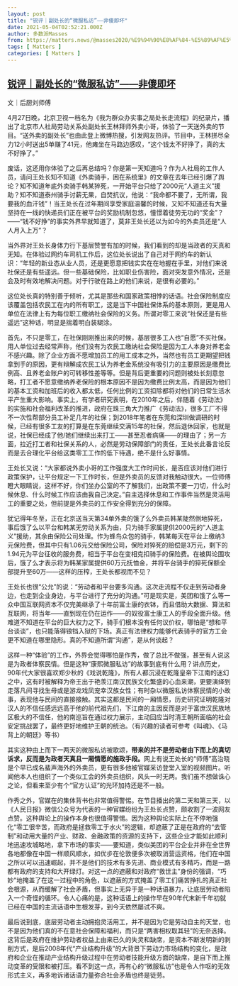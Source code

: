 ```yaml
---
layout: post
title: "锐评｜副处长的“微服私访”——非傻即坏"
date: 2021-05-04T02:52:21.000Z
author: 多数派Masses
from: https://matters.news/@masses2020/%E9%94%90%E8%AF%84-%E5%89%AF%E5%A4%84%E9%95%BF%E7%9A%84-%E5%BE%AE%E6%9C%8D%E7%A7%81%E8%AE%BF-%E9%9D%9E%E5%82%BB%E5%8D%B3%E5%9D%8F-bafyreidgwuwaa7psade5h2hzcsillku54lse3uybhdv3zkk3lkwidrblme
tags: [ Matters ]
categories: [ Matters ]
---
```

<!--1620096741000-->
[锐评｜副处长的“微服私访”——非傻即坏](https://matters.news/@masses2020/%E9%94%90%E8%AF%84-%E5%89%AF%E5%A4%84%E9%95%BF%E7%9A%84-%E5%BE%AE%E6%9C%8D%E7%A7%81%E8%AE%BF-%E9%9D%9E%E5%82%BB%E5%8D%B3%E5%9D%8F-bafyreidgwuwaa7psade5h2hzcsillku54lse3uybhdv3zkk3lkwidrblme)
------

<div>
<p>文｜后厨刘师傅</p><p>4月27日晚，北京卫视一档名为《我为群众办实事之局处长走流程》的纪录片，播出了北京市人社局劳动关系处副处长王林拜师外卖小哥，体验了一天送外卖的节目。“送外卖的副处长”也由此登上微博热搜，引发网友热评。节目中，王林拼尽全力12小时送出5单赚了41元，他瘫坐在马路边感叹，“这个钱太不好挣了，真的太不好挣了。”</p><p>废话，这还用你体验了之后再总结吗？你是第一天知道吗？作为人社局的工作人员，请问王处长知不知道《外卖骑手，困在系统里》的文章在去年已经引爆了舆论？知不知道年底外卖骑手韩某猝死，一开始平台只给了2000元“人道主义”援助？知不知道泰州骑手讨薪无果，自焚抗议，他说：“我命都不要了，无所谓，我要我的血汗钱”！当王处长在过年期间享受家庭温馨的时候，又知不知道还有大量坚持在一线的快递员们正在被平台的奖励机制忽悠，憧憬着徒劳无功的“奖金”？——“钱不好挣”的事实外界早就知道了，莫非王处长还以为如今的外卖员还是“人人月入上万”？</p><p>当外界对王处长身体力行下基层赞誉有加的时候，我们看到的却是当政者的天真和无知。在体验过网约车司机工作后，这位处长说出了自己对于网约车的新认识：“年轻的新业态从业人员，还是更愿意把钱实实在在地握在手里，对他们来说社保还是有些遥远。但一些基础保险，比如职业伤害险，面对突发意外情况，还是会及时有效地解决问题。对于行驶在路上的他们来说，是很有必要的。”</p><p>这位处长真的特别善于倾听，尤其是那些和国家政策相悖的话语。社会保险制度应该覆盖包括农民工在内的所有职工，这是当下中国社保体系的基本原则，更是用人单位在法律上有为每位职工缴纳社会保险的义务。所谓对零工来说“社保还是有些遥远”这种话，明显是揣着明白装糊涂。</p><p>首先，不只是零工，在社保刚刚推出来的时候，基层很多工人也“自愿”不买社保。用人单位过去经常声称，他们没有为农民工缴纳社会保险是因为工人本身对养老金不感兴趣。除了企业方面不愿增加员工的用工成本之外，当然也有员工更期望把钱拿到手的原因，更有辩解成农民工认为养老金系统没有吸引力的主要原因是缴费比例高、且养老金账户的可转移性差等等。但是背后更重要的问题则被处长刻意忽略，打工者不愿意缴纳养老保险的根本原因不是因为缴费比例太高，而是因为他们的基本工资和加班后的收入都太低，任何比例的工资扣除都将对他们的日常生活水平产生重大影响。事实上，有学者研究表明，在2010年之后，伴随着《劳动法》的实施和社会福利改革的推进，政府在珠三角大力推广《劳动法》，很多工厂不得不一次性帮部分员工补足几年的社保；到2018年笔者在东莞和深圳做调研的时候，已经有很多工友的打算是在东莞继续交满15年的社保，然后退休回家，也就是说，社保已经成了他/她们继续出来打工——甚至忍者病痛——的理由了；另一方面，拉近打工者和社保关系的人，必然是劳动保障部门的责任，王处长此番言论反而是去合理化平台给这类零工工作的低下待遇，绝不是什么好事情。</p><p>王处长又说：“大家都说外卖小哥的工作强度大工作时间长，是否应该对他们进行政策保护，让平台规定一下工作时长，但是外卖员的反馈对我触动很大。一位师傅瞪大眼睛说，这样不好，你们坐办公室的不了解我们，出政策不要一刀切，什么时候休息、什么时候工作应该由我自己决定。”自主选择休息和工作事件当然是灵活用工的重要之处，但前提是外卖员的工作安全得到充分的保障。</p><p>犹记得年冬至，正在北京送当天第34单外卖的饿了么外卖员韩某陡然倒地猝死，事后饿了么以平台和韩某无劳动关系为由，只为骑手家属提供2000元的“人道主义”援助，其余由保险公司处理。作为蜂鸟众包的骑手，韩某每天在平台上缴纳3元保险费，但其中只有1.06元交给保险公司，保险对猝死的赔偿是3万元，剩下的1.94元为平台征收的服务费，相当于平台在变相克扣骑手的保险费。在被舆论围攻后，饿了么才表示将为韩某家属提供60万元抚恤金，并将平台骑手的猝死保额全部提升至60万——这样的压榨，王处长都视而不见？</p><p>王处长也很“公允”的说：“劳动者和平台要多沟通。这次走流程不仅走到劳动者身边，也走到企业身边，与平台进行了充分的沟通。”可是现实是，美团和饿了么等一众中国互联网资本不仅完美继承了十年前富士康的衣钵，而且借助大数据、算法和互联网，将当年——直到现在仍在运作——的奴役富士康工人的手段全面升级。他难道不知道在平台的巨大权力之下，骑手们根本没有任何议价权，哪怕是“想和平台谈谈”，也只能落得锒铛入狱的下场。真正有法律权力能够代表骑手的官方工会更不知道在哪里隐形。真的不知道所谓“沟通”，是从何谈起？</p><p>这样一种“体验”的工作，外界会觉得哪怕是作秀，做了总比不做强，甚至有人说这是为政者体察民情。但是这种“康熙微服私访”的故事到底有什么用？讲点历史，90年代大家很喜欢郑少秋的《戏说乾隆》，所有人都沉浸在乾隆皇帝下江南的迷幻之中，这有时被解释为帝王出于艳羡江南汉民族文化繁盛的心血来潮，更要演绎到走落凡间寻找生母或是游龙戏凤宠幸汉族女性；有时杂以微服私访体察民情的小故事，表现他与民间的直接接触。其实这都是民间的一厢情愿，历史研究证明乾隆对汉人的不信任感远远高于他的前代祖先们，下江南的主因反而是对于富庶汉民族地区极大的不信任，他的南巡旨在通过权力展示，主动回应当时清王朝所面临的社会安定挑战罢了，最终更好地维护王朝的统治。（有兴趣的读者可参考《叫魂》、《马背上的朝廷》等书）</p><p>其实这种由上而下一两天的微服私访被歌颂，<strong>带来的并不是劳动者由下而上的真切诉求，反而是为政者天真且一厢情愿的施政手段。</strong>网上有说王处长的“师傅”高治晓是个早已成名蜚声海外的外卖员，更有很多他被官媒采访登堂入室的视频图片。听闻他本人也组织了一个类似工会的外卖员组织，风头一时无两。我们虽不想做诛心之论，但看来至少有个“官方认证”的光环加持还是不一般。</p><p>作秀之外，官媒在的集体背书也非常值得警惕。在节目播出的第二天和第三天，以《人民日报》微信公众号为代表的一种官媒纷纷为王处长点赞，颇收割了一波网友点赞。这种舆论上的操作本身也很值得警惕。因为这种舆论实际上在不停地强化“零工很辛苦，而政府是拯救零工于水火”的逻辑，却遮蔽了正是在政府的“去管制”和动用大量的产业、财政、金融政策的资源的支持下，这些企业才能如此顺利地迅速攻城略地，拿下市场的事实——要知道，类似美团的平台企业并非在全世界各地都像在中国一样顺风顺水，如优步在伦敦便多次被取消营运资格，他们在中国之所以可以迅速崛起，并不是他们的技术有多先进、商业模式有多精巧，而是一路都有政府的支持和大开绿灯。对这一点的遮蔽和对政府“救世主”身份的强调，“巧妙”地掩盖了在这一过程中的角色，以遮蔽的方式掩盖了零工们痛苦挣扎的真正社会根源，从而缓解了社会矛盾，但事实上无异于是一种话语暴力，让底层劳动者陷入一个奇怪的循环。令人心痛的是，这种话语上的操作早在90年代末新千年初就已经在中国的主流话语中生根发芽，到今天依然屡试不爽。</p><p>最后说到底，底层劳动者主动拥抱灵活用工，并不是因为它是劳动自主的天堂，也不是因为他们真的不在意社会保障和福利，而只是“两害相权取其轻”的无奈选择。这背后是政府在维护劳动者权益上由来已久的失灵和缺席，是资本不断发明新的剥削方式，是后2008年代“产业结构升级”的大背景下劳动力市场结构的变化，是政府和企业在推动产业结构升级过程中在劳动者技能升级方面的缺席，是自下而上推动变革的受限和被打压。看不到这一点，再有心的“微服私访”也是令人作呕的无效形式主义，再多地诉诸话语力量弥合社会矛盾也终是徒劳。</p>
</div>
